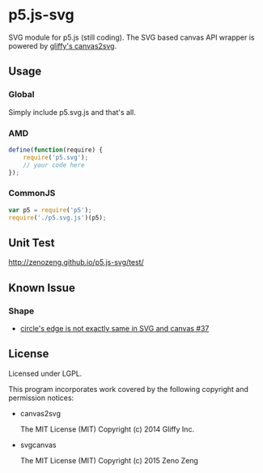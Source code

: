 # p5.js-svg

SVG module for p5.js (still coding).
The SVG based canvas API wrapper is powered by [gliffy's canvas2svg](https://github.com/gliffy/canvas2svg).

## Usage

### Global

Simply include p5.svg.js and that's all.

### AMD

```javascript
define(function(require) {
    require('p5.svg');
    // your code here
});
```

### CommonJS

```javascript
var p5 = require('p5');
require('./p5.svg.js')(p5);
```

## Unit Test

http://zenozeng.github.io/p5.js-svg/test/

## Known Issue

### Shape

- [circle's edge is not exactly same in SVG and canvas #37](https://github.com/zenozeng/p5.js-svg/issues/37)

## License

Licensed under LGPL.

This program incorporates work covered by the following copyright and permission notices:

- canvas2svg

    The MIT License (MIT)
    Copyright (c) 2014 Gliffy Inc.

- svgcanvas

    The MIT License (MIT)
    Copyright (c) 2015 Zeno Zeng

